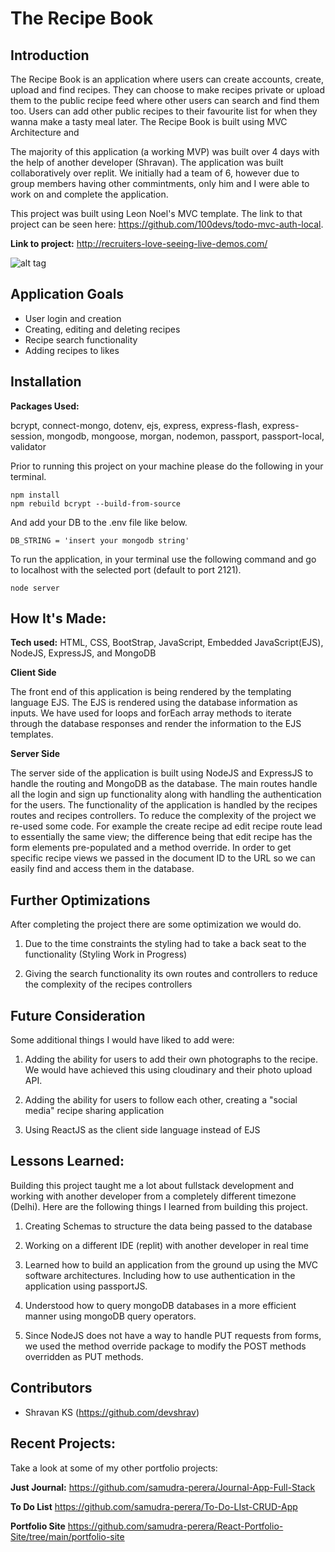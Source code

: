 # The Recipe Book

## Introduction 

The Recipe Book is an application where users can create accounts, create, upload and find recipes. They can choose to make recipes private or upload them to the public recipe feed where other users can search and find them too. Users can add other public recipes to their favourite list for when they wanna make a tasty meal later. The Recipe Book is built using MVC Architecture and 

The majority of this application (a working MVP) was built over 4 days with the help of another developer (Shravan). The application was built collaboratively over replit. We initially had a team of 6, however due to group members having other commintments, only him and I were able to work on and complete the application. 

This project was built using Leon Noel's MVC template. The link to that project can be seen here: https://github.com/100devs/todo-mvc-auth-local.

**Link to project:** http://recruiters-love-seeing-live-demos.com/

![alt tag](http://placecorgi.com/1200/650)

## Application Goals

- User login and creation
- Creating, editing and deleting recipes
- Recipe search functionality
- Adding recipes to likes 

## Installation

**Packages Used:**

bcrypt, connect-mongo, dotenv, ejs, express, express-flash, express-session, mongodb, mongoose, morgan, nodemon, passport, passport-local, validator

Prior to running this project on your machine please do the following in your terminal. 
```
npm install 
npm rebuild bcrypt --build-from-source
```
And add your DB to the .env file like below.
```
DB_STRING = 'insert your mongodb string'
```
To run the application, in your terminal use the following command and go to localhost with the selected port (default to port 2121). 
```
node server
```
 
 ## How It's Made:

**Tech used:** HTML, CSS, BootStrap, JavaScript, Embedded JavaScript(EJS), NodeJS, ExpressJS, and MongoDB

**Client Side**

The front end of this application is being rendered by the templating language EJS. The EJS is rendered using the database information as inputs. We have used for loops and forEach array methods to iterate through the database responses and render the information to the EJS templates.

**Server Side**

The server side of the application is built using NodeJS and ExpressJS to handle the routing and MongoDB as the database. The main routes handle all the login and sign up functionality along with handling the authentication for the users. The functionality of the application is handled by the recipes routes and recipes controllers. To reduce the complexity of the project we re-used some code. For example the create recipe ad edit recipe route lead to essentially the same view; the difference being that edit recipe has the form elements pre-populated and a method override. In order to get specific recipe views we passed in the document ID to the URL so we can easily find and access them in the database. 

## Further Optimizations

After completing the project there are some optimization we would do. 

1. Due to the time constraints the styling had to take a back seat to the functionality (Styling Work in Progress)

2. Giving the search functionality its own routes and controllers to reduce the complexity of the recipes controllers

## Future Consideration

Some additional things I would have liked to add were: 

1. Adding the ability for users to add their own photographs to the recipe. We would have achieved this using cloudinary and their photo upload API. 

2. Adding the ability for users to follow each other, creating a "social media" recipe sharing application

3. Using ReactJS as the client side language instead of EJS


## Lessons Learned:
Building this project taught me a lot about fullstack development and working with another developer from a completely different timezone (Delhi). Here are the following things I learned from building this project. 

1. Creating Schemas to structure the data being passed to the database

2. Working on a different IDE (replit) with another developer in real time

3. Learned how to build an application from the ground up using the MVC software architectures. Including how to use authentication in the application using passportJS.

4. Understood how to query mongoDB databases in a more efficient manner using mongoDB query operators.

5. Since NodeJS does not have a way to handle PUT requests from forms, we used the method override package to modify the POST methods overridden as PUT methods. 

## Contributors

- Shravan KS (https://github.com/devshrav)

## Recent Projects:
Take a look at some of my other portfolio projects:

**Just Journal:** https://github.com/samudra-perera/Journal-App-Full-Stack

**To Do List** https://github.com/samudra-perera/To-Do-LIst-CRUD-App

**Portfolio Site** https://github.com/samudra-perera/React-Portfolio-Site/tree/main/portfolio-site


